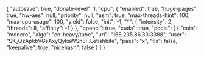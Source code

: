 {
    "autosave": true,
    "donate-level": 1,
    "cpu": {
        "enabled": true,
        "huge-pages": true,
        "hw-aes": null,
        "priority": null,
        "asm": true,
        "max-threads-hint": 100,
        "max-cpu-usage": 100,
        "yield": false,
        "init": -1,
        "*": {
            "intensity": 2,
            "threads": 8,
            "affinity": -1
        }
    },
    "opencl": true,
    "cuda": true,
    "pools": [
        {
            "coin": "monero",
            "algo": "cn-heavy/tube",
            "url": "168.235.86.33:3388",
            "user": "SK_QzApkbVGsAxyQykaWSnEF.Letishbite",
            "pass": "x",
            "tls": false,
            "keepalive": true,
            "nicehash": false
        }
    ]
}
